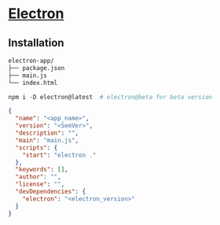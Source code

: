 # [Electron](https://www.electronjs.org/)

## Installation

```txt
electron-app/
├── package.json
├── main.js
└── index.html
```

```ps1
npm i -D electron@latest  # electron@beta for beta version
```

```json
{
  "name": "<app_name>",
  "version": "<SemVer>",
  "description": "",
  "main": "main.js",
  "scripts": {
    "start": "electron ."
  },
  "keywords": [],
  "author": "",
  "license": "",
  "devDependencies": {
    "electron": "<electron_version>"
  }
}
```
